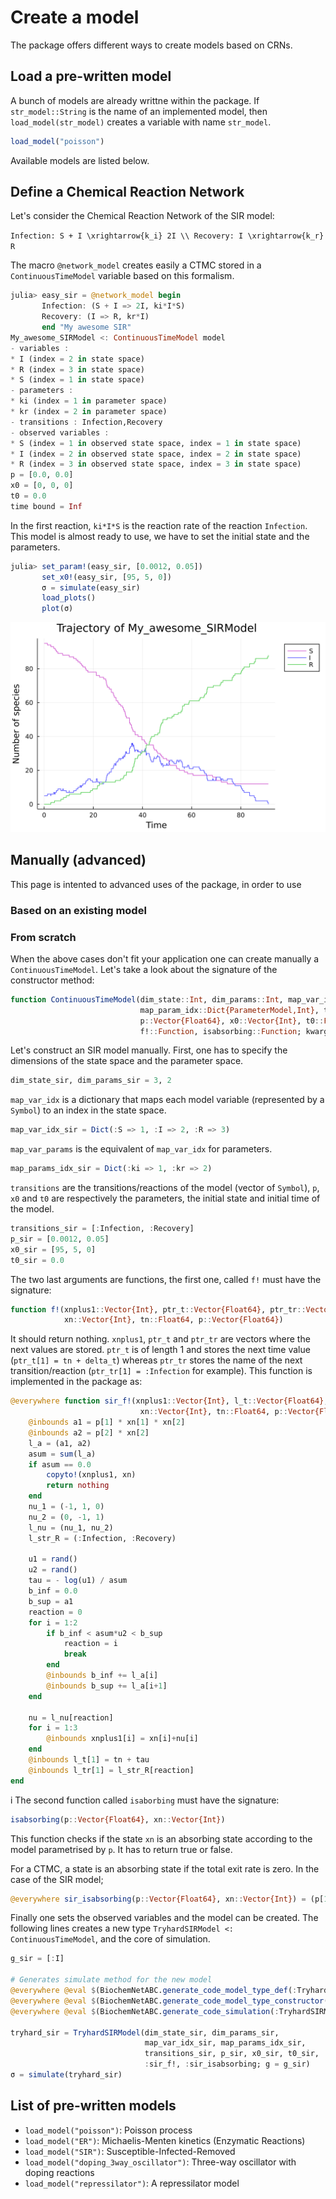 
# Create a model

The package offers different ways to create models based on CRNs.

## Load a pre-written model

A bunch of models are already writtne within the package. If `str_model::String` is the name of an implemented model, then `load_model(str_model)` creates a variable with name `str_model`.

```julia
load_model("poisson")
```

Available models are listed below.

## Define a Chemical Reaction Network

Let's consider the Chemical Reaction Network of the SIR model:

``
Infection: S + I \xrightarrow{k_i} 2I \\
Recovery: I \xrightarrow{k_r} R
``

The macro `@network_model` creates easily a CTMC stored in a `ContinuousTimeModel` variable based on this formalism.

```julia
julia> easy_sir = @network_model begin
       Infection: (S + I => 2I, ki*I*S)
       Recovery: (I => R, kr*I)
       end "My awesome SIR"
My_awesome_SIRModel <: ContinuousTimeModel model
- variables :
* I (index = 2 in state space)
* R (index = 3 in state space)
* S (index = 1 in state space)
- parameters :
* ki (index = 1 in parameter space)
* kr (index = 2 in parameter space)
- transitions : Infection,Recovery
- observed variables :
* S (index = 1 in observed state space, index = 1 in state space)
* I (index = 2 in observed state space, index = 2 in state space)
* R (index = 3 in observed state space, index = 3 in state space)
p = [0.0, 0.0]
x0 = [0, 0, 0]
t0 = 0.0
time bound = Inf
```

In the first reaction, `ki*I*S` is the reaction rate of the reaction `Infection`. This model is almost ready to use, we have to set the initial state and the parameters.

```julia
julia> set_param!(easy_sir, [0.0012, 0.05])
       set_x0!(easy_sir, [95, 5, 0])
       σ = simulate(easy_sir)
       load_plots()
       plot(σ)
```

![Plot of a simulated SIR trajectory](assets/sir_trajectory.png)


## Manually (advanced)

This page is intented to advanced uses of the package, in order to use

### Based on an existing model



### From scratch

When the above cases don't fit your application one can create manually a `ContinuousTimeModel`. Let's take a look about the signature of the constructor method:

```julia
function ContinuousTimeModel(dim_state::Int, dim_params::Int, map_var_idx::Dict{VariableModel,Int}, 
                             map_param_idx::Dict{ParameterModel,Int}, transitions::Vector{<:Transition},
                             p::Vector{Float64}, x0::Vector{Int}, t0::Float64, 
                             f!::Function, isabsorbing::Function; kwargs)
```

Let's construct an SIR model manually. First, one has to specify the dimensions of the state space and the parameter space.

```julia
dim_state_sir, dim_params_sir = 3, 2
```

`map_var_idx` is a dictionary that maps each model variable (represented by a `Symbol`) to an index in the state space.

```julia
map_var_idx_sir = Dict(:S => 1, :I => 2, :R => 3)
```

`map_var_params` is the equivalent of `map_var_idx` for parameters.

```julia
map_params_idx_sir = Dict(:ki => 1, :kr => 2)
```

`transitions` are the transitions/reactions of the model (vector of `Symbol`), `p`, `x0` and `t0` are respectively the parameters, the initial state and initial time of the model.

```julia
transitions_sir = [:Infection, :Recovery]
p_sir = [0.0012, 0.05]
x0_sir = [95, 5, 0]
t0_sir = 0.0
```

The two last arguments are functions, the first one, called `f!` must have the signature:

```julia
function f!(xnplus1::Vector{Int}, ptr_t::Vector{Float64}, ptr_tr::Vector{Transition},
            xn::Vector{Int}, tn::Float64, p::Vector{Float64})
```

It should return nothing. `xnplus1`, `ptr_t` and `ptr_tr` are vectors where the next values are stored. `ptr_t` is of length 1 and stores the next time value (`ptr_t[1] = tn + delta_t`) whereas `ptr_tr` stores the name of the next transition/reaction (`ptr_tr[1] = :Infection` for example). This function is implemented in the package as:

```julia
@everywhere function sir_f!(xnplus1::Vector{Int}, l_t::Vector{Float64}, l_tr::Vector{Transition},
                             xn::Vector{Int}, tn::Float64, p::Vector{Float64})
    @inbounds a1 = p[1] * xn[1] * xn[2]
    @inbounds a2 = p[2] * xn[2]
    l_a = (a1, a2)
    asum = sum(l_a)
    if asum == 0.0
        copyto!(xnplus1, xn)
        return nothing
    end
    nu_1 = (-1, 1, 0)
    nu_2 = (0, -1, 1)
    l_nu = (nu_1, nu_2)
    l_str_R = (:Infection, :Recovery)

    u1 = rand()
    u2 = rand()
    tau = - log(u1) / asum
    b_inf = 0.0
    b_sup = a1
    reaction = 0
    for i = 1:2 
        if b_inf < asum*u2 < b_sup
            reaction = i
            break
        end
        @inbounds b_inf += l_a[i]
        @inbounds b_sup += l_a[i+1]
    end
 
    nu = l_nu[reaction]
    for i = 1:3
        @inbounds xnplus1[i] = xn[i]+nu[i]
    end
    @inbounds l_t[1] = tn + tau
    @inbounds l_tr[1] = l_str_R[reaction]
end
```
i
The second function called `isaborbing` must have the signature:

```julia
isabsorbing(p::Vector{Float64}, xn::Vector{Int})
```

This function checks if the state `xn` is an absorbing state according to the model parametrised by `p`. It has to return true or false.

For a CTMC, a state is an absorbing state if the total exit rate is zero. In the case of the SIR model;

```julia
@everywhere sir_isabsorbing(p::Vector{Float64}, xn::Vector{Int}) = (p[1]*xn[1]*xn[2] + p[2]*xn[2]) === 0.0
```

Finally one sets the observed variables and the model can be created. The following lines creates a new type `TryhardSIRModel <: ContinuousTimeModel`, and the core of simulation.

```julia
g_sir = [:I]

# Generates simulate method for the new model
@everywhere @eval $(BiochemNetABC.generate_code_model_type_def(:TryhardSIRModel))
@everywhere @eval $(BiochemNetABC.generate_code_model_type_constructor(:TryhardSIRModel))
@everywhere @eval $(BiochemNetABC.generate_code_simulation(:TryhardSIRModel, :sir_f!, :sir_isabsorbing))

tryhard_sir = TryhardSIRModel(dim_state_sir, dim_params_sir, 
                              map_var_idx_sir, map_params_idx_sir, 
                              transitions_sir, p_sir, x0_sir, t0_sir, 
                              :sir_f!, :sir_isabsorbing; g = g_sir)
σ = simulate(tryhard_sir)
```

## List of pre-written models

- `load_model("poisson")`: Poisson process
- `load_model("ER")`: Michaelis-Menten kinetics (Enzymatic Reactions)
- `load_model("SIR")`: Susceptible-Infected-Removed
- `load_model("doping_3way_oscillator")`: Three-way oscillator with doping reactions
- `load_model("repressilator")`: A repressilator model
 
